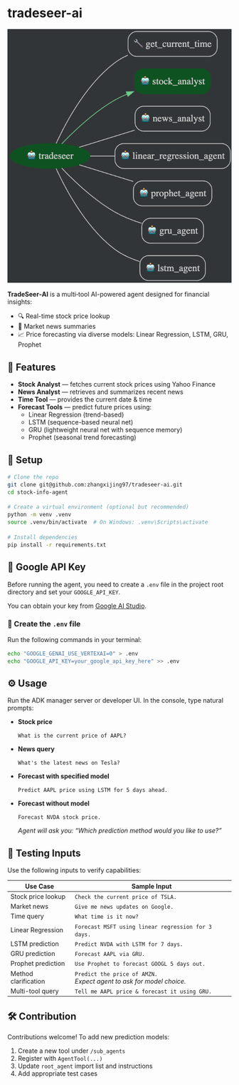 # tradeseer-ai

![TradeSeer‑AI Logo](tradeseer-ai.png)

**TradeSeer‑AI** is a multi‑tool AI-powered agent designed for financial insights:
- 🔍 Real-time stock price lookup  
- 📰 Market news summaries  
- 📈 Price forecasting via diverse models: Linear Regression, LSTM, GRU, Prophet

## 🚀 Features

- **Stock Analyst** — fetches current stock prices using Yahoo Finance  
- **News Analyst** — retrieves and summarizes recent news  
- **Time Tool** — provides the current date & time  
- **Forecast Tools** — predict future prices using:
  - Linear Regression (trend-based)
  - LSTM (sequence-based neural net)
  - GRU (lightweight neural net with sequence memory)
  - Prophet (seasonal trend forecasting)

## 🔧 Setup

```bash
# Clone the repo
git clone git@github.com:zhangxijing97/tradeseer-ai.git
cd stock-info-agent

# Create a virtual environment (optional but recommended)
python -m venv .venv 
source .venv/bin/activate  # On Windows: .venv\Scripts\activate

# Install dependencies
pip install -r requirements.txt
```

## 🔐 Google API Key

Before running the agent, you need to create a `.env` file in the project root directory and set your `GOOGLE_API_KEY`.

You can obtain your key from [Google AI Studio](https://makersuite.google.com/app).

### 📝 Create the `.env` file

Run the following commands in your terminal:

```bash
echo "GOOGLE_GENAI_USE_VERTEXAI=0" > .env
echo "GOOGLE_API_KEY=your_google_api_key_here" >> .env
```

## ⚙️ Usage

Run the ADK manager server or developer UI. In the console, type natural prompts:

- **Stock price**  
  ```
  What is the current price of AAPL?
  ```
- **News query**  
  ```
  What's the latest news on Tesla?
  ```
- **Forecast with specified model**  
  ```
  Predict AAPL price using LSTM for 5 days ahead.
  ```
- **Forecast without model**  
  ```
  Forecast NVDA stock price.
  ```  
  _Agent will ask you: “Which prediction method would you like to use?”_

## 🧪 Testing Inputs

Use the following inputs to verify capabilities:

| Use Case                   | Sample Input |
|----------------------------|--------------|
| Stock price lookup         | `Check the current price of TSLA.` |
| Market news                | `Give me news updates on Google.` |
| Time query                 | `What time is it now?` |
| Linear Regression          | `Forecast MSFT using linear regression for 3 days.` |
| LSTM prediction            | `Predict NVDA with LSTM for 7 days.` |
| GRU prediction             | `Forecast AAPL via GRU.` |
| Prophet prediction         | `Use Prophet to forecast GOOGL 5 days out.` |
| Method clarification       | `Predict the price of AMZN.` <br> _Expect agent to ask for model choice._ |
| Multi-tool query           | `Tell me AAPL price & forecast it using GRU.` |

## 🛠️ Contribution

Contributions welcome! To add new prediction models:

1. Create a new tool under `/sub_agents`
2. Register with `AgentTool(...)`
3. Update `root_agent` import list and instructions
4. Add appropriate test cases